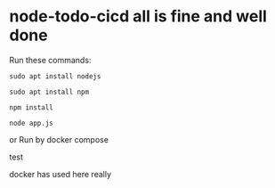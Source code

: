 # node-todo-cicd all is fine and well done

Run these commands:
 

`sudo apt install nodejs`


`sudo apt install npm`


`npm install`

`node app.js`

or Run by docker compose

test 

docker has used here really

